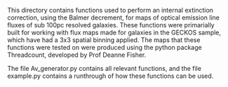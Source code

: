 This directory contains functions used to perform an internal extinction correction, using the Balmer decrement, for maps of optical emission line fluxes of sub 100pc resolved galaxies. These functions were primarially built for working with flux maps made for galaxies in the GECKOS sample, which have had a 3x3 spatial binning applied. The maps that these functions were tested on were produced using the python package Threadcount, developed by Prof Deanne Fisher.

The file Av_generator.py contains all relevant functions, and the file example.py contains a runthrough of how these functions can be used.